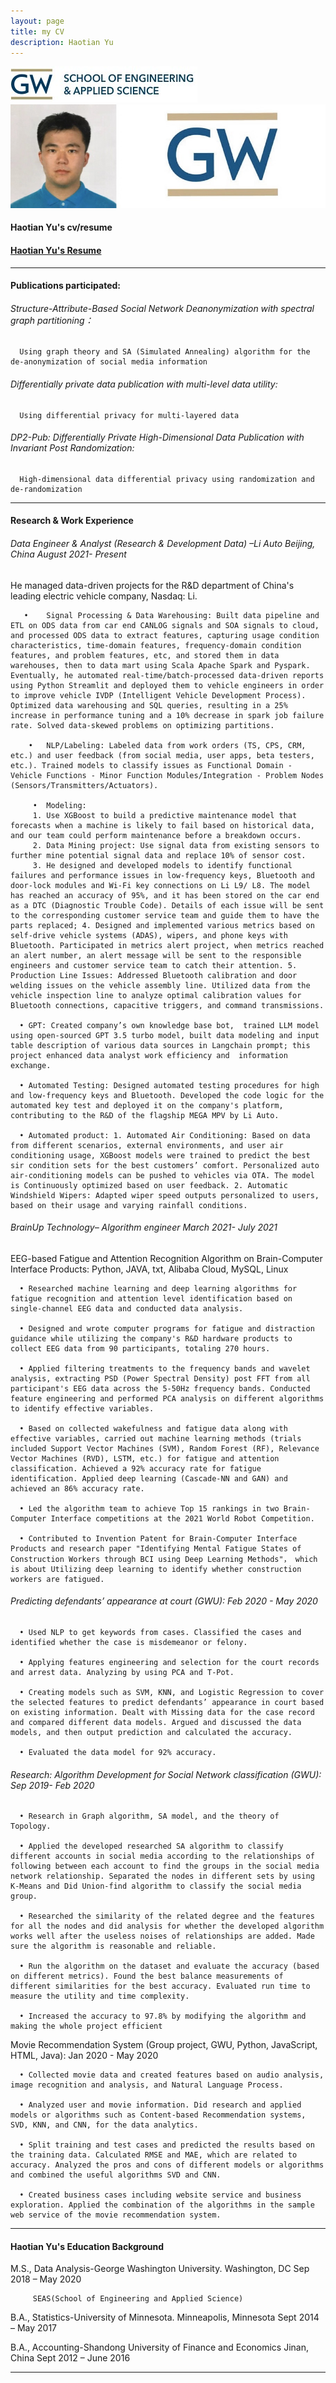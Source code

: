 ```yaml
---
layout: page
title: my CV
description: Haotian Yu
---
```


 <img src="seas.jpg" alt="seas" title="seas"/>
 
 <img src="YHT_Pict.jpg" alt="YHT_Pict" title= "YHT_Pict"/>


#### <a name="cvandresume"></a> Haotian Yu's cv/resume
#### [Haotian Yu's Resume](https://github.com/HaotianYu123/HaotianYu123.github.io/blob/master/assets/YHT_Resume.pdf)
---

#### <a name="Publications"></a>Publications participated:

###### Structure-Attribute-Based Social Network Deanonymization with spectral graph partitioning：

      Using graph theory and SA (Simulated Annealing) algorithm for the de-anonymization of social media information
      
###### Differentially private data publication with multi-level data utility: 

      Using differential privacy for multi-layered data
      
###### DP2-Pub: Differentially Private High-Dimensional Data Publication with Invariant Post Randomization: 

      High-dimensional data differential privacy using randomization and de-randomization

---


#### <a name="researchbackground"></a>Research & Work Experience

###### Data Engineer & Analyst (Research & Development Data) –Li Auto      Beijing, China                   August 2021- Present 

He managed data-driven projects for the R&D department of China's leading electric vehicle company, Nasdaq: Li.

       •	Signal Processing & Data Warehousing: Built data pipeline and ETL on ODS data from car end CANLOG signals and SOA signals to cloud, and processed ODS data to extract features, capturing usage condition characteristics, time-domain features, frequency-domain condition features, and problem features, etc, and stored them in data warehouses, then to data mart using Scala Apache Spark and Pyspark. Eventually, he automated real-time/batch-processed data-driven reports using Python Streamlit and deployed them to vehicle engineers in order to improve vehicle IVDP (Intelligent Vehicle Development Process). Optimized data warehousing and SQL queries, resulting in a 25% increase in performance tuning and a 10% decrease in spark job failure rate. Solved data-skewed problems on optimizing partitions. 

        •	NLP/Labeling: Labeled data from work orders (TS, CPS, CRM, etc.) and user feedback (from social media, user apps, beta testers, etc.). Trained models to classify issues as Functional Domain - Vehicle Functions - Minor Function Modules/Integration - Problem Nodes (Sensors/Transmitters/Actuators).

         •	Modeling: 
         1. Use XGBoost to build a predictive maintenance model that forecasts when a machine is likely to fail based on historical data, and our team could perform maintenance before a breakdown occurs.
         2. Data Mining project: Use signal data from existing sensors to further mine potential signal data and replace 10% of sensor cost.
         3. He designed and developed models to identify functional failures and performance issues in low-frequency keys, Bluetooth and door-lock modules and Wi-Fi key connections on Li L9/ L8. The model has reached an accuracy of 95%, and it has been stored on the car end as a DTC (Diagnostic Trouble Code). Details of each issue will be sent to the corresponding customer service team and guide them to have the parts replaced; 4. Designed and implemented various metrics based on self-drive vehicle systems (ADAS), wipers, and phone keys with Bluetooth. Participated in metrics alert project, when metrics reached an alert number, an alert message will be sent to the responsible engineers and customer service team to catch their attention. 5. Production Line Issues: Addressed Bluetooth calibration and door welding issues on the vehicle assembly line. Utilized data from the vehicle inspection line to analyze optimal calibration values for Bluetooth connections, capacitive triggers, and command transmissions.

      •	GPT: Created company’s own knowledge base bot,  trained LLM model using open-sourced GPT 3.5 turbo model, built data modeling and input table description of various data sources in Langchain prompt; this project enhanced data analyst work efficiency and  information exchange. 

      •	Automated Testing: Designed automated testing procedures for high and low-frequency keys and Bluetooth. Developed the code logic for the automated key test and deployed it on the company's platform, contributing to the R&D of the flagship MEGA MPV by Li Auto.

      •	Automated product: 1. Automated Air Conditioning: Based on data from different scenarios, external environments, and user air conditioning usage, XGBoost models were trained to predict the best sir condition sets for the best customers’ comfort. Personalized auto air-conditioning models can be pushed to vehicles via OTA. The model is Continuously optimized based on user feedback. 2. Automatic Windshield Wipers: Adapted wiper speed outputs personalized to users, based on their usage and varying rainfall conditions.


###### BrainUp Technology– Algorithm engineer                March 2021- July 2021

EEG-based Fatigue and Attention Recognition Algorithm on Brain-Computer Interface Products: Python, JAVA, txt, Alibaba Cloud, MySQL, Linux

      •	Researched machine learning and deep learning algorithms for fatigue recognition and attention level identification based on single-channel EEG data and conducted data analysis.

      •	Designed and wrote computer programs for fatigue and distraction guidance while utilizing the company's R&D hardware products to collect EEG data from 90 participants, totaling 270 hours.

      •	Applied filtering treatments to the frequency bands and wavelet analysis, extracting PSD (Power Spectral Density) post FFT from all participant's EEG data across the 5-50Hz frequency bands. Conducted feature engineering and performed PCA analysis on different algorithms to identify effective variables.

      •	Based on collected wakefulness and fatigue data along with effective variables, carried out machine learning methods (trials included Support Vector Machines (SVM), Random Forest (RF), Relevance Vector Machines (RVD), LSTM, etc.) for fatigue and attention classification. Achieved a 92% accuracy rate for fatigue identification. Applied deep learning (Cascade-NN and GAN) and achieved an 86% accuracy rate.

      •	Led the algorithm team to achieve Top 15 rankings in two Brain-Computer Interface competitions at the 2021 World Robot Competition.

      •	Contributed to Invention Patent for Brain-Computer Interface Products and research paper "Identifying Mental Fatigue States of Construction Workers through BCI using Deep Learning Methods"， which is about Utilizing deep learning to identify whether construction workers are fatigued.


###### Predicting defendants’ appearance at court (GWU):              Feb 2020 - May 2020

      •	Used NLP to get keywords from cases. Classified the cases and identified whether the case is misdemeanor or felony.

      •	Applying features engineering and selection for the court records and arrest data. Analyzing by using PCA and T-Pot.

      •	Creating models such as SVM, KNN, and Logistic Regression to cover the selected features to predict defendants’ appearance in court based on existing information. Dealt with Missing data for the case record and compared different data models. Argued and discussed the data models, and then output prediction and calculated the accuracy.  

      •	Evaluated the data model for 92% accuracy. 

###### Research: Algorithm Development for Social Network classification (GWU):	Sep 2019- Feb 2020

      •	Research in Graph algorithm, SA model, and the theory of  Topology.

      •	Applied the developed researched SA algorithm to classify different accounts in social media according to the relationships of following between each account to find the groups in the social media network relationship. Separated the nodes in different sets by using K-Means and Did Union-find algorithm to classify the social media group.

      •	Researched the similarity of the related degree and the features for all the nodes and did analysis for whether the developed algorithm works well after the useless noises of relationships are added. Made sure the algorithm is reasonable and reliable.

      •	Run the algorithm on the dataset and evaluate the accuracy (based on different metrics). Found the best balance measurements of different similarities for the best accuracy. Evaluated run time to measure the utility and time complexity.

      •	Increased the accuracy to 97.8% by modifying the algorithm and making the whole project efficient
Movie Recommendation System (Group project, GWU, Python, JavaScript, HTML, Java):     Jan 2020 - May 2020

      •	Collected movie data and created features based on audio analysis, image recognition and analysis, and Natural Language Process.

      •	Analyzed user and movie information. Did research and applied models or algorithms such as Content-based Recommendation systems, SVD, KNN, and CNN, for the data analytics.

      •	Split training and test cases and predicted the results based on the training data. Calculated RMSE and MAE, which are related to accuracy. Analyzed the pros and cons of different models or algorithms and combined the useful algorithms SVD and CNN.

      •	Created business cases including website service and business exploration. Applied the combination of the algorithms in the sample web service of the movie recommendation system.



---


#### <a name="education"></a>Haotian Yu's Education Background
M.S., Data Analysis-George Washington University. Washington, DC            Sep 2018 – May 2020  

         SEAS(School of Engineering and Applied Science)  
         
B.A., Statistics-University of Minnesota. Minneapolis, Minnesota             Sept 2014 – May 2017  

B.A., Accounting-Shandong University of Finance and Economics Jinan, China  Sept 2012 – June 2016                        


---




